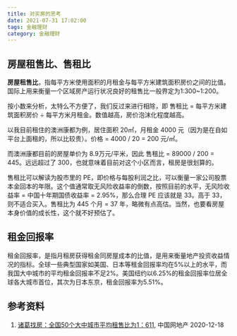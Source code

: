 ```yaml
---
title: 对买房的思考
date: 2021-07-31 17:02:00
tags: 金融理财
category: 金融理财
---
```



## 房屋租售比、售租比

**房屋租售比**，指每平方米使用面积的月租金与每平方米建筑面积房价之间的比值。国际上用来衡量一个区域房产运行状况良好的租售比一般界定为1∶300~1∶200。

按小数来分析，太特么不方便了，我们反过来进行相除，即 售租比 = 每平方米建筑面积房价 ÷ 每平方米月租金。数值越高，房价泡沫化程度越高。

以我目前租住的澳洲康都为例，居住面积 20㎡，月租金 4000 元（因为是在自如平台上面租的，所以比较贵）。价格 = 4000 / 20 = 200 元/㎡。

而澳洲康都目前的房屋单价为 8.9万元/平米，因此 售租比 = 89000 / 200 = 445。远远超过了 300，也就意味着目前对这个小区而言，租房是很划算的。

售租比可以解读为股市里的 PE，即价格与每股利润之比，可以衡量一家公司股票本金回本的年限。这个值通常取无风险收益率的倒数，按照目前的水平，无风险收益率 = 中国十年期国债收益率 = 2.95%，那么合理 PE 应该就是 33。高于 33，则不适合买入。售租比为 445 个月 = 37 年，略微有点高估。当然，也要看房屋本身价值的成长性，这个就不好预估了。

## 租金回报率

租金回报率，是指月租房获得租金同房屋成本的比值，是用来衡量地产投资收益情况的指标。全球一些典型国家如美国、日本等租金回报率均在5%以上的水平，而我国大中城市的平均租金回报率不足2%。美国纽约以6.25%的租金回报率位居全球各大城市首位，其次为日本东京，租金回报率为5.51%。

## 参考资料

1. [诸葛找房：全国50个大中城市平均租售比为1：611](http://house.china.com.cn/1696479.htm), 中国网地产 2020-12-18
